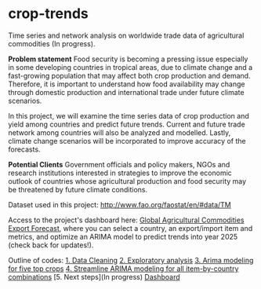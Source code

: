 # crop-trends
Time series and network analysis on worldwide trade data of agricultural commodities (In progress).

**Problem statement**
Food security is becoming a pressing issue especially in some developing countries in tropical areas, due to climate change and a fast-growing population that may affect both crop production and demand. Therefore, it is important to understand how food availability may change through domestic production and international trade under future climate scenarios. 

In this project, we will examine the time series data of crop production and yield among countries and predict future trends. Current and future trade network among countries will also be analyzed and modelled. Lastly, climate change scenarios will be incorporated to improve accuracy of the forecasts. 

**Potential Clients**
Government officials and policy makers, NGOs and research institutions interested in strategies to improve the economic outlook of countries whose agricultural production and food security may be threatened by future climate conditions. 

Dataset used in this project: http://www.fao.org/faostat/en/#data/TM

Access to the project's dashboard here: [Global Agricultural Commodities Export Forecast](http://18.144.177.199:8501/), where you can select a country, an export/import item and metrics, and optimize an ARIMA model to predict trends into year 2025 (check back for updates!).

Outline of codes:
[1. Data Cleaning](https://github.com/BrachyS/crop-trends/blob/master/notebooks/1_data-cleaning-agtrend.ipynb)
[2. Exploratory analysis](https://github.com/BrachyS/crop-trends/blob/master/notebooks/2_exploratory-analysis-agtrade.ipynb)
[3. Arima modeling for five top crops](https://github.com/BrachyS/crop-trends/blob/master/notebooks/3_top_crops_arima.ipynb)
[4. Streamline ARIMA modeling for all item-by-country combinations](https://github.com/BrachyS/crop-trends/blob/master/notebooks/4._streamline_ARIMA_modeling.ipynb)
[5. Next steps](In progress)
[Dashboard](https://github.com/BrachyS/crop-trends/blob/master/dashboard/dash_export.py)